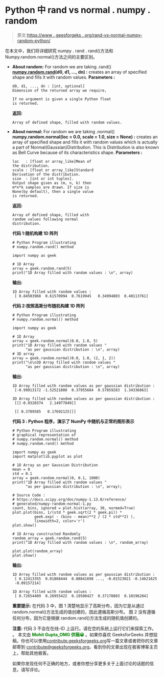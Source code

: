 # Python 中 rand vs normal . numpy . random

> 原文:[https://www . geesforgeks . org/rand-vs-normal-numpy-random-python/](https://www.geeksforgeeks.org/rand-vs-normal-numpy-random-python/)

在本文中，我们将详细研究 numpy . rand . rand()方法和 Numpy.random.normal()方法之间的主要区别。

*   **About random:** For random we are taking .rand()
    **[numpy.random.rand](https://www.geeksforgeeks.org/numpy-random-rand-python/)(d0, d1, …, dn) :**
    creates an array of specified shape and
    fills it with random values.
    **Parameters :**

    ```
    d0, d1, ..., dn : [int, optional]
    Dimension of the returned array we require, 

    If no argument is given a single Python float 
    is returned.

    ```

    **返回:**

    ```
    Array of defined shape, filled with random values.

    ```

*   **About normal:** For random we are taking .normal()
    **numpy.random.normal(loc = 0.0, scale = 1.0, size = None) :** creates an array of specified shape and fills it with random values which is actually a part of Normal(Gaussian)Distribution. This is Distribution is also known as Bell Curve because of its characteristics shape.
    **Parameters :**

    ```
    loc   : [float or array_like]Mean of 
    the distribution. 
    scale : [float or array_like]Standard 
    Derivation of the distribution. 
    size  : [int or int tuples]. 
    Output shape given as (m, n, k) then
    m*n*k samples are drawn. If size is 
    None(by default), then a single value
    is returned. 

    ```

    **返回:**

    ```
    Array of defined shape, filled with 
    random values following normal 
    distribution.

    ```

    **代码 1:随机构建 1D 阵列**

    ```
    # Python Program illustrating
    # numpy.random.rand() method

    import numpy as geek

    # 1D Array
    array = geek.random.rand(5)
    print("1D Array filled with random values : \n", array)
    ```

    **输出:**

    ```
    1D Array filled with random values : 
     [ 0.84503968  0.61570994  0.7619945   0.34994803  0.40113761]

    ```

    **代码 2:按照高斯分布随机构建 1D 阵列**

    ```
    # Python Program illustrating
    # numpy.random.normal() method

    import numpy as geek

    # 1D Array
    array = geek.random.normal(0.0, 1.0, 5)
    print("1D Array filled with random values "
          "as per gaussian distribution : \n", array)
    # 3D array
    array = geek.random.normal(0.0, 1.0, (2, 1, 2))
    print("\n\n3D Array filled with random values "
          "as per gaussian distribution : \n", array)
    ```

    **输出:**

    ```
    1D Array filled with random values as per gaussian distribution : 
     [-0.99013172 -1.52521808  0.37955684  0.57859283  1.34336863]

    3D Array filled with random values as per gaussian distribution : 
     [[[-0.0320374   2.14977849]]

     [[ 0.3789585   0.17692125]]]

    ```

     **代码 3 : Python 程序，演示了 NumPy 中随机与正常的图形表示**

    ```
    # Python Program illustrating
    # graphical representation of 
    # numpy.random.normal() method
    # numpy.random.rand() method

    import numpy as geek
    import matplotlib.pyplot as plot

    # 1D Array as per Gaussian Distribution
    mean = 0 
    std = 0.1
    array = geek.random.normal(0, 0.1, 1000)
    print("1D Array filled with random values "
          "as per gaussian distribution : \n", array);

    # Source Code : 
    # https://docs.scipy.org/doc/numpy-1.13.0/reference/
    # generated/numpy-random-normal-1.py
    count, bins, ignored = plot.hist(array, 30, normed=True)
    plot.plot(bins, 1/(std * geek.sqrt(2 * geek.pi)) *
              geek.exp( - (bins - mean)**2 / (2 * std**2) ),
              linewidth=2, color='r')
    plot.show()

    # 1D Array constructed Randomly
    random_array = geek.random.rand(5)
    print("1D Array filled with random values : \n", random_array)

    plot.plot(random_array)
    plot.show()
    ```

    **输出:**

    ```
    1D Array filled with random values as per gaussian distribution : 
     [ 0.12413355  0.01868444  0.08841698 ..., -0.01523021 -0.14621625
     -0.09157214]

    1D Array filled with random values : 
     [ 0.72654409  0.26955422  0.19500427  0.37178803  0.10196284]

    ```

    **重要提示:**
    在代码 3 中，图 1 清楚地显示了高斯分布，因为它是从通过 random.normal()方法生成的值创建的，因此遵循高斯分布。
    图 2 没有遵循任何分布，因为它是根据 random.rand()方法生成的随机值创建的。

    **注意:**
    代码 3 不会在在线-ID 上运行。请在您的系统上运行它们来探索工作。
    。
    本文由 <font color="green">**Mohit Gupta_OMG 供稿😀**</font> 。如果你喜欢 GeeksforGeeks 并想投稿，你也可以使用[contribute.geeksforgeeks.org](http://www.contribute.geeksforgeeks.org)写一篇文章或者把你的文章邮寄到 contribute@geeksforgeeks.org。看到你的文章出现在极客博客主页上，帮助其他极客。

    如果你发现任何不正确的地方，或者你想分享更多关于上面讨论的话题的信息，请写评论。